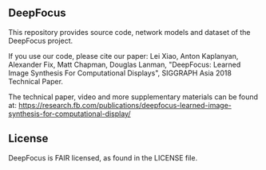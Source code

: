 ## DeepFocus

This repository provides source code, network models and dataset of the DeepFocus project.

If you use our code, please cite our paper: Lei Xiao, Anton Kaplanyan, Alexander Fix, Matt Chapman, Douglas Lanman, "DeepFocus: Learned Image Synthesis For Computational Displays", SIGGRAPH Asia 2018 Technical Paper.

The technical paper, video and more supplementary materials can be found at: https://research.fb.com/publications/deepfocus-learned-image-synthesis-for-computational-display/

## License
DeepFocus is FAIR licensed, as found in the LICENSE file.

